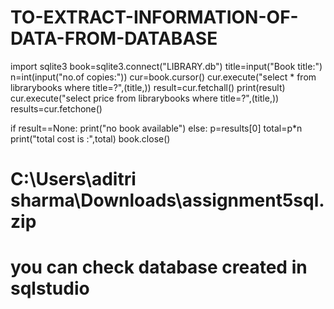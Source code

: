 # TO-EXTRACT-INFORMATION-OF-DATA-FROM-DATABASE
import sqlite3
book=sqlite3.connect("LIBRARY.db")
title=input("Book title:")
n=int(input("no.of copies:"))
cur=book.cursor()
cur.execute("select * from librarybooks where title=?",(title,))
result=cur.fetchall()
print(result)
cur.execute("select price from librarybooks where title=?",(title,))
results=cur.fetchone()

if result==None:
    print("no book available")
else:
    p=results[0]
    total=p*n
    print("total cost is :",total) 
book.close()
# C:\Users\aditri sharma\Downloads\assignment5sql.zip
# you can check database created in sqlstudio
